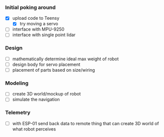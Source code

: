 ### Initial poking around
- [x] upload code to Teensy
  - [x] try moving a servo
- [ ] interface with MPU-9250
- [ ] interface with single point lidar

### Design
- [ ] mathematically determine ideal max weight of robot
- [ ] design body for servo placement
- [ ] placement of parts based on size/wiring

### Modeling
- [ ] create 3D world/mockup of robot
- [ ] simulate the navigation

### Telemetry
- [ ] with ESP-01 send back data to remote thing that can create 3D world of what robot perceives